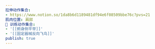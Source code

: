 ```yaml
---
拉伸动作集合:
- https://www.notion.so/1da8b6d1189481df94e6f08509bbe76c?pvs=21
肌肉位置: 肩部
🏃 训练动作集合:
- '[[俯身侧平举]]'
- '[[固定器械反向飞鸟]]'
publish: true
---
```

